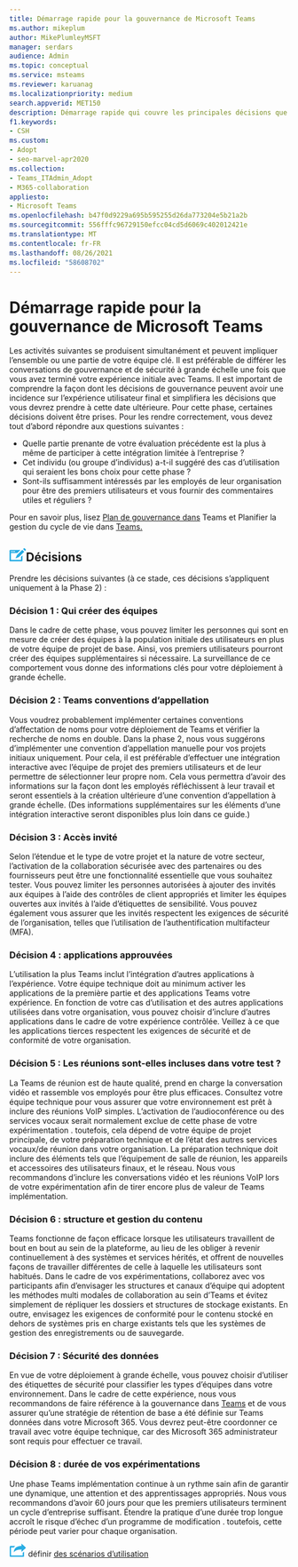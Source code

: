 ```yaml
---
title: Démarrage rapide pour la gouvernance de Microsoft Teams
ms.author: mikeplum
author: MikePlumleyMSFT
manager: serdars
audience: Admin
ms.topic: conceptual
ms.service: msteams
ms.reviewer: karuanag
ms.localizationpriority: medium
search.appverid: MET150
description: Démarrage rapide qui couvre les principales décisions que vous devrez prendre pour la phase 2 de votre plan d Microsoft Teams adoption.
f1.keywords:
- CSH
ms.custom:
- Adopt
- seo-marvel-apr2020
ms.collection:
- Teams_ITAdmin_Adopt
- M365-collaboration
appliesto:
- Microsoft Teams
ms.openlocfilehash: b47f0d9229a695b595255d26da773204e5b21a2b
ms.sourcegitcommit: 556fffc96729150efcc04cd5d6069c402012421e
ms.translationtype: MT
ms.contentlocale: fr-FR
ms.lasthandoff: 08/26/2021
ms.locfileid: "58608702"
---
```

# <a name="governance-quick-start-for-microsoft-teams"></a>Démarrage rapide pour la gouvernance de Microsoft Teams

Les activités suivantes se produisent simultanément et peuvent impliquer l’ensemble ou une partie de votre équipe clé. Il est préférable de différer les conversations de gouvernance et de sécurité à grande échelle une fois que vous avez terminé votre expérience initiale avec Teams. Il est important de comprendre la façon dont les décisions de gouvernance peuvent avoir une incidence sur l’expérience utilisateur final et simplifiera les décisions que vous devrez prendre à cette date ultérieure. Pour cette phase, certaines décisions doivent être prises. Pour les rendre correctement, vous devez tout d’abord répondre aux questions suivantes :

- Quelle partie prenante de votre évaluation précédente est la plus à même de participer à cette intégration limitée à l’entreprise ?
- Cet individu (ou groupe d’individus) a-t-il suggéré des cas d’utilisation qui seraient les bons choix pour cette phase ?  
- Sont-ils suffisamment intéressés par les employés de leur organisation pour être des premiers utilisateurs et vous fournir des commentaires utiles et réguliers ? 

Pour en savoir plus, lisez [Plan de gouvernance dans](plan-teams-governance.md) Teams et Planifier la gestion du cycle de vie dans [Teams.](plan-teams-lifecycle.md)

## <a name="an-icon-representing-a-decision-pointdecisions"></a>![Icône montrant les points de décision](media/teams-adoption-decision-icon.png)Décisions

Prendre les décisions suivantes (à ce stade, ces décisions s’appliquent uniquement à la Phase 2) :

### <a name="decision-1-who-can-create-teams"></a>Décision 1 : Qui créer des équipes 

Dans le cadre de cette phase, vous pouvez limiter les personnes qui sont en mesure de créer des équipes à la population initiale des utilisateurs en plus de votre équipe de projet de base. Ainsi, vos premiers utilisateurs pourront créer des équipes supplémentaires si nécessaire. La surveillance de ce comportement vous donne des informations clés pour votre déploiement à grande échelle.

### <a name="decision-2-teams-naming-conventions"></a>Décision 2 : Teams conventions d’appellation 

Vous voudrez probablement implémenter certaines conventions d’affectation de noms pour votre déploiement de Teams et vérifier la recherche de noms en double. Dans la phase 2, nous vous suggérons d’implémenter une convention d’appellation manuelle pour vos projets initiaux uniquement. Pour cela, il est préférable d’effectuer une intégration interactive avec l’équipe de projet des premiers utilisateurs et de leur permettre de sélectionner leur propre nom. Cela vous permettra d’avoir des informations sur la façon dont les employés réfléchissent à leur travail et seront essentiels à la création ultérieure d’une convention d’appellation à grande échelle. (Des informations supplémentaires sur les éléments d’une intégration interactive seront disponibles plus loin dans ce guide.)

### <a name="decision-3-guest-access"></a>Décision 3 : Accès invité

Selon l’étendue et le type de votre projet et la nature de votre secteur, l’activation de la collaboration sécurisée avec des partenaires ou des fournisseurs peut être une fonctionnalité essentielle que vous souhaitez tester. Vous pouvez limiter les personnes autorisées à ajouter des invités aux équipes à l’aide des contrôles de client appropriés et limiter les équipes ouvertes aux invités à l’aide d’étiquettes de sensibilité. Vous pouvez également vous assurer que les invités respectent les exigences de sécurité de l’organisation, telles que l’utilisation de l’authentification multifacteur (MFA).

### <a name="decision-4-approved-apps"></a>Décision 4 : applications approuvées

L’utilisation la plus Teams inclut l’intégration d’autres applications à l’expérience. Votre équipe technique doit au minimum activer les applications de la première partie et des applications Teams votre expérience. En fonction de votre cas d’utilisation et des autres applications utilisées dans votre organisation, vous pouvez choisir d’inclure d’autres applications dans le cadre de votre expérience contrôlée. Veillez à ce que les applications tierces respectent les exigences de sécurité et de conformité de votre organisation.

### <a name="decision-5-are-meetings-included-in-your-test"></a>Décision 5 : Les réunions sont-elles incluses dans votre test ? 

La Teams de réunion est de haute qualité, prend en charge la conversation vidéo et rassemble vos employés pour être plus efficaces. Consultez votre équipe technique pour vous assurer que votre environnement est prêt à inclure des réunions VoIP simples. L’activation de l’audioconférence ou des services vocaux serait normalement exclue de cette phase de votre expérimentation . toutefois, cela dépend de votre équipe de projet principale, de votre préparation technique et de l’état des autres services vocaux/de réunion dans votre organisation. La préparation technique doit inclure des éléments tels que l’équipement de salle de réunion, les appareils et accessoires des utilisateurs finaux, et le réseau. Nous vous recommandons d’inclure les conversations vidéo et les réunions VoIP lors de votre expérimentation afin de tirer encore plus de valeur de Teams implémentation. 

### <a name="decision-6-content-management-and-structure"></a>Décision 6 : structure et gestion du contenu
Teams fonctionne de façon efficace lorsque les utilisateurs travaillent de bout en bout au sein de la plateforme, au lieu de les obliger à revenir continuellement à des systèmes et services hérités, et offrent de nouvelles façons de travailler différentes de celle à laquelle les utilisateurs sont habitués. Dans le cadre de vos expérimentations, collaborez avec vos participants afin d’envisager les structures et canaux d’équipe qui adoptent les méthodes multi modales de collaboration au sein d’Teams et évitez simplement de répliquer les dossiers et structures de stockage existants. En outre, envisagez les exigences de conformité pour le contenu stocké en dehors de systèmes pris en charge existants tels que les systèmes de gestion des enregistrements ou de sauvegarde.

### <a name="decision-7--data-security"></a>Décision 7 : Sécurité des données

En vue de votre déploiement à grande échelle, vous pouvez choisir d’utiliser des étiquettes de sécurité pour classifier les types d’équipes dans votre environnement. Dans le cadre de cette expérience, nous vous recommandons de faire référence à la gouvernance dans [Teams](plan-teams-governance.md) et de vous assurer qu’une stratégie de rétention de base a été définie sur Teams données dans votre Microsoft 365. Vous devrez peut-être coordonner ce travail avec votre équipe technique, car des Microsoft 365 administrateur sont requis pour effectuer ce travail.

### <a name="decision-8-length-of-your-experiment"></a>Décision 8 : durée de vos expérimentations

Une phase Teams implémentation continue à un rythme sain afin de garantir une dynamique, une attention et des apprentissages appropriés. Nous vous recommandons d’avoir 60 jours pour que les premiers utilisateurs terminent un cycle d’entreprise suffisant. Étendre la pratique d’une durée trop longue accroît le risque d’échec d’un programme de modification . toutefois, cette période peut varier pour chaque organisation.  

![Icône représentant l’étape suivante : ](media/teams-adoption-next-icon.png) définir [des scénarios d’utilisation](teams-adoption-define-usage-scenarios.md)
